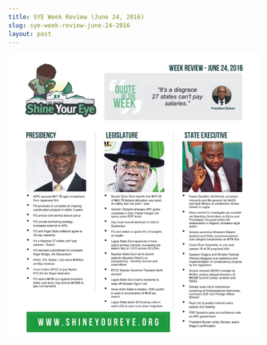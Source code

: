 ```yaml
---
title: SYE Week Review (June 24, 2016)
slug: sye-week-review-june-24-2016
layout: post
---
```


![SYE Week Review - 24th June 2016](/media_root/file_archive/SYE_Week_Review_-_June_24_2016.jpg "SYE Week Review - 24th June 2016")
